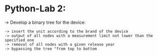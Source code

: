 # Python-Lab 2:
-> Develop a binary tree for the device:

    -> insert the unit according to the brand of the device
    -> output of all nodes with a measurement limit not lower than the specified one
    -> removal of all nodes with a given release year
    -> bypassing the tree "from top to bottom